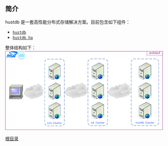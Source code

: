 简介
--

hustdb 是一套高性能分布式存储解决方案。目前包含如下组件：

* [`hustdb`](hustdb.md)
* [`hustdb ha`](ha.md)

整体结构如下：  
![architect](../../res/architect.png)

[根目录](../index.md)